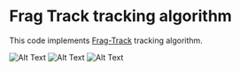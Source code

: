 # Frag Track tracking algorithm
This code implements [Frag-Track](https://ieeexplore.ieee.org/document/1640835) tracking algorithm.

![Alt Text](/results/samobor1.gif)
![Alt Text](/results/samobor2.gif)
![Alt Text](/results/times_square.gif)
